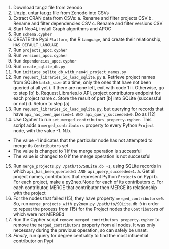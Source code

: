 1. Download tar.gz file from zenodo
2. Unzip, untar tar.gz file from Zenodo into CSVs
3. Extract CRAN data from CSVs:
    a. Rename and filter projects CSV
    b. Rename and filter dependencies CSV
    c. Rename and filter versions CSV
4. Start Neo4j, install Graph algorithms and APOC
5. Run `schema.cypher`
6. CREATE the Pypi `Platform`, the R `Language`, and create their relationship, `HAS_DEFAULT_LANGUAGE`
7. Run `projects_apoc.cypher`
8. Run `versions_apoc.cypher`
9. Run `dependencies_apoc.cypher`
10. Run `create_sqlite_db.py`
11. Run `initiate_sqlite_db_with_neo4j_project_names.py`
12. Run `request_libraries_io_load_sqlite.py`
    a. Retrieve project names from SQLite `batch_size` at a time,
    only the ones that have not been queried at all yet
        i. If there are none left, exit with code 1
        ii. Otherwise, go to step [b]
    b. Request Libraries.io API, project contributors endpoint for each project name
    c. Store the result of part [b] into SQLite (successful or not)
    d. Return to step [a]
13. Run `request_libraries_io_load_sqlite.py`, but querying for
records that have `api_has_been_queried=1 AND api_query_succeeded=0`.
Do as [12]
14. Use Cypher to run `set_merged_contributors_property.cypher`. This
script adds a `merged_contributors` property to every Python `Project`
node, with the value -1. N.b.
  - The value -1 indicates that the particular node has not attempted
  to merge its `Contributor`s yet
  - The value is changed to 1 if the merge operation is successful
  - The value is changed to 0 if the merge operation is not successful
15. Run `merge_projects.py /path/to/SQLite.db -1`, using SQLite
records in which `api_has_been_queried=1 AND api_query_succeeded=1`.
    a. Get all project names, contributors that represent Python `Project`s on Pypi
    b. For each project, make a py2neo.Node for each of its contributors
    c. For each contributor, MERGE that contributor then MERGE its relationship
    with the project
16. For the nodes that failed (15), they have property `merged_contributors=0`. So,
run `merge_projects_with_py2neo.py /path/to/SQLite.db 0` in order to repeat the
process from (15) for the Project nodes the `Contributor`s of which were not MERGEd
17. Run the Cypher script `remove_merged_contributors_property.cypher` to remove
the `merged_contributors` property from all nodes. It was only necessary during
the previous operation, so can safely be unset.
18. _Finally_, run query for degree centrality to find the most influential contributor on Pypi
